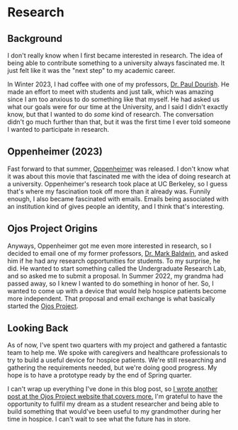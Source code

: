 <!--
Credit

Author: Carlos Valdez
License: Creative Commons Attribution 4.0 International
Metadata: https://calejvaldez.com/content/metadata.json

-->
# Research

## Background

I don't really know when I first became interested in research. The idea of
being able to contribute something to a university always fascinated me. It just
felt like it was the "next step" to my academic career.

In Winter 2023, I had coffee with one of my professors,
[Dr. Paul Dourish](https://www.informatics.uci.edu/explore/faculty-profiles/paul-dourish/).
He made an effort to meet with students and just talk, which was amazing since
I am too anxious to do something like that myself. He had asked us what our
goals were for our time at the University, and I said I didn't exactly know, but
that I wanted to do *some* kind of research. The conversation didn't go much
further than that, but it was the first time I ever told someone I wanted to
participate in research.

## Oppenheimer (2023)

Fast forward to that summer, [Oppenheimer](https://en.wikipedia.org/wiki/Oppenheimer_(film))
was released. I don't know what it was about this movie that fascinated me with
the idea of doing research at a university. Oppenheimer's research took place
at UC Berkeley, so I guess that's where my fascination took off more than it
already was. Funnily enough, I also became fascinated with emails. Emails being
associated with an institution kind of gives people an identity, and I think
that's interesting.

## Ojos Project Origins

Anyways, Oppenheimer got me even more interested in research, so I decided to
email one of my former professors,
[Dr. Mark Baldwin](https://www.informatics.uci.edu/explore/faculty-profiles/mark-baldwin/),
and asked him if he had any research opportunities for students. To my surprise,
he did. He wanted to start something called the Undergraduate Research Lab, and
so asked me to submit a proposal. In Summer 2022, my grandma had passed away, so
I knew I wanted to do something in honor of her. So, I wanted to come up with a
device that would help hospice patients become more independent. That proposal
and email exchange is what basically started the
[Ojos Project](https://ojosproject.org/).

## Looking Back

As of now, I've spent two quarters with my project and gathered a fantastic
team to help me. We spoke with caregivers and healthcare professionals to try to
build a useful device for hospice patients. We're still researching and
gathering the requirements needed, but we're doing good progress. My hope is to
have a prototype ready by the end of Spring quarter.

I can't wrap up everything I've done in this blog post, so [I wrote another post
at the Ojos Project website that covers more.](https://ojosproject.org/news/winter-2024-wrap/) I'm grateful to have the opportunity to fullfil my dream as
a student researcher and being able to build something that would've been useful
to my grandmother during her time in hospice. I can't wait to see what the
future has in store.
